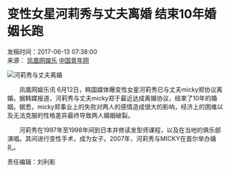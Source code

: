 # 变性女星河莉秀与丈夫离婚 结束10年婚姻长跑

发稿时间：2017-06-13 07:38:00  
来源： [凤凰网娱乐](http://ent.ifeng.com/a/20170612/42947883_0.shtml) [中国青年网](http://www.youth.cn)

![河莉秀与丈夫离婚](./W020170613275635058325.jpg)

　　凤凰网娱乐讯 6月12日，韩国媒体曝变性女星河莉秀已与丈夫micky郑协议离婚。据韩媒报道，河莉秀与丈夫micky郑于最近达成离婚协议，结束了10年的婚姻。据悉，micky郑事业上的失败对两人的感情造成很大的影响，经济上的困难以及无法克服的性格差异最终导致两人婚姻破裂。

　　河莉秀在1997年至1998年间到日本并修读发型师课程，以及在当地的俱乐部演唱。其间进行变性手术，成为女子。2007年，河莉秀与MICKY在首尔举办婚礼。

责任编辑：刘利影
<!-- tcd_original_link http://news.youth.cn/jsxw/201706/t20170613_10051832.htm -->

